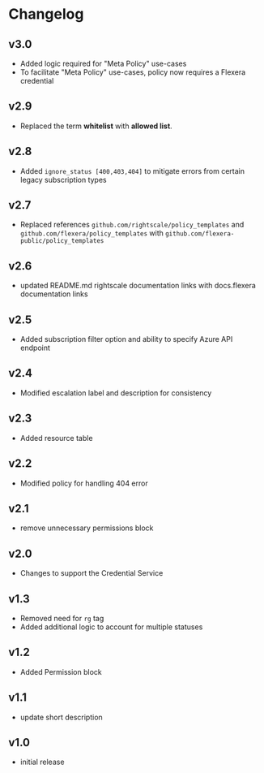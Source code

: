 # Changelog

## v3.0

- Added logic required for "Meta Policy" use-cases
- To facilitate "Meta Policy" use-cases, policy now requires a Flexera credential

## v2.9

- Replaced the term **whitelist** with **allowed list**.

## v2.8

- Added `ignore_status [400,403,404]` to mitigate errors from certain legacy subscription types

## v2.7

- Replaced references `github.com/rightscale/policy_templates` and `github.com/flexera/policy_templates` with `github.com/flexera-public/policy_templates`

## v2.6

- updated README.md rightscale documentation links with docs.flexera documentation links

## v2.5

- Added subscription filter option and ability to specify Azure API endpoint

## v2.4

- Modified escalation label and description for consistency

## v2.3

- Added resource table

## v2.2

- Modified policy for handling 404 error

## v2.1

- remove unnecessary permissions block

## v2.0

- Changes to support the Credential Service

## v1.3

- Removed need for `rg` tag
- Added additional logic to account for multiple statuses

## v1.2

- Added Permission block

## v1.1

- update short description

## v1.0

- initial release
